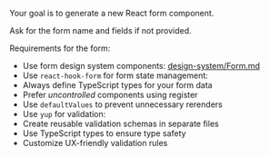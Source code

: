 Your goal is to generate a new React form component.

Ask for the form name and fields if not provided.

Requirements for the form:

* Use form design system components: [design-system/Form.md](../docs/design-system/Form.md)
* Use `react-hook-form` for form state management:
* Always define TypeScript types for your form data
* Prefer *uncontrolled* components using register
* Use `defaultValues` to prevent unnecessary rerenders
* Use `yup` for validation:
* Create reusable validation schemas in separate files
* Use TypeScript types to ensure type safety
* Customize UX-friendly validation rules
